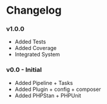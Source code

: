 # Changelog

### v1.0.0
- Added Tests
- Added Coverage
- Integrated System

### v0.0 - Initial
- Added Pipeline + Tasks
- Added Plugin + config + composer
- Added PHPStan + PHPUnit
